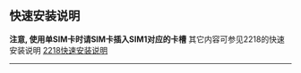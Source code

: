 

## 快速安装说明

**注意, 使用单SIM卡时请SIM卡插入SIM1对应的卡槽**
其它内容可参见2218的快速安装说明 [2218快速安装说明](../2218/setup.md)

----

